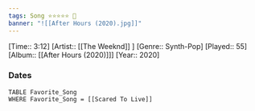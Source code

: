 ```yaml
---
tags: Song ⭐⭐⭐⭐⭐ 💛
banner: "![[After Hours (2020).jpg]]"
---
```

[Time:: 3:12]
[Artist:: [[The Weeknd]] ]
[Genre:: Synth-Pop]
[Played:: 55]
[Album:: [[After Hours (2020)]]]
[Year:: 2020]
### Dates
````dataview
TABLE Favorite_Song
WHERE Favorite_Song = [[Scared To Live]]
````